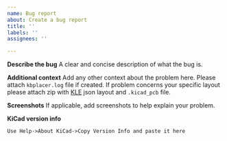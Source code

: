 ```yaml
---
name: Bug report
about: Create a bug report
title: ''
labels: ''
assignees: ''

---
```


**Describe the bug**
A clear and concise description of what the bug is.

**Additional context**
Add any other context about the problem here. Please attach `kbplacer.log` file if created.
If problem concerns your specific layout please attach zip with [KLE](http://www.keyboard-layout-editor.com/) json layout and `.kicad_pcb` file.

**Screenshots**
If applicable, add screenshots to help explain your problem.

**KiCad version info**
```
Use Help->About KiCad->Copy Version Info and paste it here
```

